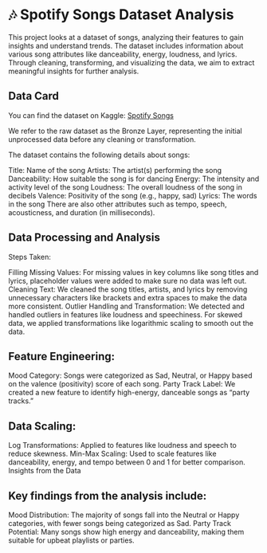 # 🎶 Spotify Songs Dataset Analysis

This project looks at a dataset of songs, analyzing their features to gain insights and understand trends. The dataset includes information about various song attributes like danceability, energy, loudness, and lyrics. Through cleaning, transforming, and visualizing the data, we aim to extract meaningful insights for further analysis.

## Data Card

You can find the dataset on Kaggle: [Spotify Songs](https://www.kaggle.com/datasets/bwandowando/spotify-songs-with-attributes-and-lyrics)

We refer to the raw dataset as the Bronze Layer, representing the initial unprocessed data before any cleaning or transformation.

The dataset contains the following details about songs:

Title: Name of the song
Artists: The artist(s) performing the song
Danceability: How suitable the song is for dancing
Energy: The intensity and activity level of the song
Loudness: The overall loudness of the song in decibels
Valence: Positivity of the song (e.g., happy, sad)
Lyrics: The words in the song
There are also other attributes such as tempo, speech, acousticness, and duration (in milliseconds).

## Data Processing and Analysis

Steps Taken:

Filling Missing Values: For missing values in key columns like song titles and lyrics, placeholder values were added to make sure no data was left out.
Cleaning Text: We cleaned the song titles, artists, and lyrics by removing unnecessary characters like brackets and extra spaces to make the data more consistent.
Outlier Handling and Transformation: We detected and handled outliers in features like loudness and speechiness. For skewed data, we applied transformations like logarithmic scaling to smooth out the data.
## Feature Engineering:

Mood Category: Songs were categorized as Sad, Neutral, or Happy based on the valence (positivity) score of each song.
Party Track Label: We created a new feature to identify high-energy, danceable songs as “party tracks.”

## Data Scaling:

Log Transformations: Applied to features like loudness and speech to reduce skewness.
Min-Max Scaling: Used to scale features like danceability, energy, and tempo between 0 and 1 for better comparison.
Insights from the Data

## Key findings from the analysis include:

Mood Distribution: The majority of songs fall into the Neutral or Happy categories, with fewer songs being categorized as Sad.
Party Track Potential: Many songs show high energy and danceability, making them suitable for upbeat playlists or parties.
